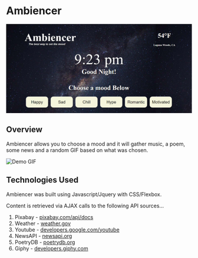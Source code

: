 # Ambiencer

![Screen Shot 1](assets/images/screens/ambiencer-screen.png)

## Overview

Ambiencer allows you to choose a mood and it will gather music, a poem, some news and a random GIF based on what was chosen.

![Demo GIF](assets/images/screens/ambiencer-demo1.gif)

## Technologies Used

Ambiencer was built using Javascript/Jquery with CSS/Flexbox.

Content is retrieved via AJAX calls to the following API sources...  

1. Pixabay - [pixabay.com/api/docs](https://pixabay.com/api/docs)
2. Weather - [weather.gov](http://weather.org)
3. Youtube - [developers.google.com/youtube](http://developers.google.com/youtube)
4. NewsAPI - [newsapi.org](http://newsapi.org)
5. PoetryDB - [poetrydb.org](http://poetrydb.org)
6. Giphy - [developers.giphy.com](http://developers.giphy.com)